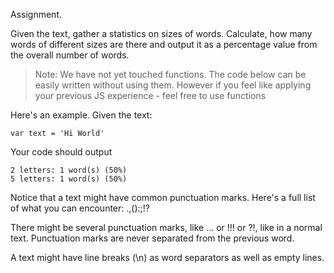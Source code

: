 Assignment.

Given the text, gather a statistics on sizes of words. Calculate, how many words of different sizes are there and output it as a percentage value from the overall number of 
words. 

> Note: We have not yet touched functions. 
> The code below can be easily written without using them.
> However if you feel like applying your previous JS experience -
> feel free to use functions

Here's an example. Given the text:

```
var text = 'Hi World'
```

Your code should output

```
2 letters: 1 word(s) (50%)
5 letters: 1 word(s) (50%)
```

Notice that a text might have common punctuation marks. Here's a full list of what you can encounter: .,():;!?

There might be several punctuation marks, like ... or !!! or ?!, like in a normal text. Punctuation marks are never separated from the previous word.

A text might have line breaks (\n) as word separators as well as empty lines.